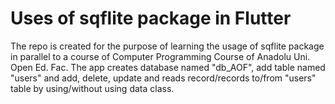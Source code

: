 # Uses of sqflite package in Flutter
The repo is created for the purpose of learning the usage of sqflite package in parallel to a course of Computer Programming Course of Anadolu Uni. Open Ed. Fac. 
The app creates database named "db_AOF", add table named "users" and add, delete, update and reads record/records to/from "users" table by using/without using data class. 
